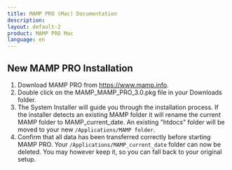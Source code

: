 ```yaml
---
title: MAMP PRO (Mac) Documentation
description: 
layout: default-2
product: MAMP PRO Mac
language: en
---
```


## New MAMP PRO Installation

1.  Download MAMP PRO from https://www.mamp.info.
2. Double click on the MAMP_MAMP_PRO_3.0.pkg file in your Downloads folder.
3. The System Installer will guide you through the installation process.
   If the installer detects an existing MAMP folder it will rename the current MAMP folder to MAMP_current_date.
   An existing "htdocs" folder will be moved to your new `/Applications/MAMP folder`.
4. Confirm that all data has been transferred correctly before starting MAMP PRO.
   Your `/Applications/MAMP_current_date` folder can now be deleted. You may however keep it, so you can fall back to your original setup.

